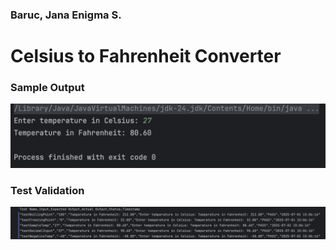### Baruc, Jana Enigma S.

# Celsius to Fahrenheit Converter

### Sample Output

![Sample Output](sample%20output.png)

### Test Validation
![Test Validationn](test%20validation.png)